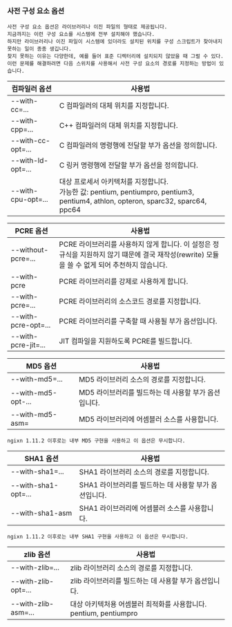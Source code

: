 ### 사전 구성 요소 옵션
```
사전 구성 요소 옵션은 라이브러리나 이진 파일의 형태로 제공됩니다.
지금까지는 이런 구성 요소를 시스템에 전부 설치해야 했습니다.
하지만 라이브러리나 이진 파일이 시스템에 있더라도 설치된 위치를 구성 스크립트가 찾아내지 못하는 일이 종종 생깁니다.
찾지 못하는 이유는 다양한데, 예를 들어 표준 디렉터리에 설치되지 않았을 때 그럴 수 있다.
이런 문제를 해결하려면 다음 스위치를 사용해서 사전 구성 요소의 경로를 지정하는 방법이 있습니다.
```

| 컴파일러 옵션            | 사용법                                                                                                               |
|--------------------|-------------------------------------------------------------------------------------------------------------------|
| --with-cc=...      | C 컴파일러의 대체 위치를 지정합니다.                                                                                             |
| --with-cpp=...     | C++ 컴파일러의 대체 위치를 지정합니다.                                                                                           |
| --with-cc-opt=...  | C 컴파일러의 명령행에 전달할 부가 옵션을 정의합니다.                                                                                    |
| --with-ld-opt=...  | C 링커 명령행에 전달할 부가 옵션을 정의합니다.                                                                                       |
| --with-cpu-opt=... | 대상 프로세서 아키텍처를 지정합니다.<br/>가능한 값: pentium, pentiumpro, pentium3, pentium4, athlon, opteron, sparc32, sparc64, ppc64 |

| PCRE 옵션             | 사용법                                                                                      |
|---------------------|------------------------------------------------------------------------------------------|
| --without-pcre=...  | PCRE 라이브러리를 사용하지 않게 합니다. 이 설정은 정규식을 지원하지 않기 떄문에 결국 재작성(rewrite) 모듈을 쓸 수 없게 되어 추천하지 않습니다. |
| --with-pcre         | PCRE 라이브러리를 강제로 사용하게 합니다.                                                                |
| --with-pcre=...     | PCRE 라이브러리의 소스코드 경로를 지정합니다.                                                              |
| --with-pcre-opt=... | PCRE 라이브러리를 구축할 때 사용될 부가 옵션입니다.                                                          |
| --with-pcre-jit=... | JIT 컴파일을 지원하도록 PCRE를 빌드합니다.                                                              |


| MD5 옵션           | 사용법                             |
|------------------|---------------------------------|
| --with-md5=...   | MD5 라이브러리 소스의 경로를 지정합니다.        |
| --with-md5-opt-... | MD5 라이브러리를 빌드하는 데 사용할 부가 옵션입니다. |
| --with-md5-asm=  | MD5 라이브러리에 어셈블러 소스를 사용합니다.      |
`ngixn 1.11.2 이후로는 내부 MD5 구현을 사용하고 이 옵션은 무시합니다.`

| SHA1 옵션         | 사용법                              |
|-----------------|----------------------------------|
| --with-sha1=... | SHA1 라이브러리 소스의 경로를 지정합니다.        |
| --with-sha1-opt=... | SHA1 라이브러리를 빌드하는 데 사용할 부가 옵션입니다. |
| --with-sha1-asm | SHA1 라이브러리에 어셈블러 소스를 사용합니다.      |
`ngixn 1.11.2 이후로는 내부 SHA1 구현을 사용하고 이 옵션은 무시합니다.`

| zlib 옵션             | 사용법                                           |
|---------------------|-----------------------------------------------|
| --with-zlib=...     | zlib 라이브러리 소스의 경로를 지정합니다.                     |
| --with-zlib-opt=... | zlib 라이브러리를 빌드하는 데 사용할 부가 옵션입니다.              |
| --with-zlib-asm=... | 대상 아키텍처용 어셈블러 최적화를 사용합니다. pentium, pentiumpro |